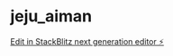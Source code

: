 # jeju_aiman

[Edit in StackBlitz next generation editor ⚡️](https://stackblitz.com/~/github.com/kwanghe/jeju_aiman)